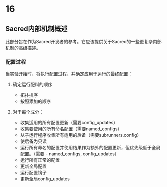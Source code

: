 # 16

## Sacred内部机制概述

此部分旨在作为Sacred开发者的参考。它应该提供关于Sacred的一些更复杂内部机制的高级描述。

### 配置过程
当实验开始时，将执行配置过程，并确定应用于运行的最终配置：
1. 确定运行配料的顺序
    - 拓扑排序
    - 按照添加的顺序

2. 对于每个成分：
    - 收集适用的所有配置更新（需要config_updates）
    - 收集要使用的所有命名配置（需要named_configs）
    - 从子运行程序收集所有适用的后备（需要subrunners.config）
    - 使后备为只读
    - 运行所有命名的配置并使用结果作为额外的配置更新，但优先级低于全局配置。（需要    - named_configs, config_updates）
    - 运行所有正常的配置
    - 更新全局配置
    - 运行配置钩子
    - 更新全局config_updates